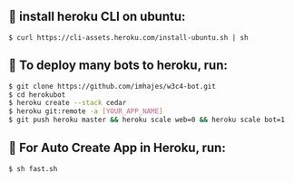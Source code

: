 
## :maple_leaf: install heroku CLI on ubuntu:
 
<pre class="language-term"><code class="language-term">$ curl https://cli-assets.heroku.com/install-ubuntu.sh | sh
</code></pre>

## :maple_leaf: To deploy many bots to heroku, run:

```sh
$ git clone https://github.com/imhajes/w3c4-bot.git
$ cd herokubot
$ heroku create --stack cedar
$ heroku git:remote -a [YOUR_APP_NAME]
$ git push heroku master && heroku scale web=0 && heroku scale bot=1
```
## :maple_leaf: For Auto Create App in Heroku, run:
<pre class="language-term"><code class="language-term">$ sh fast.sh
</code></pre>
